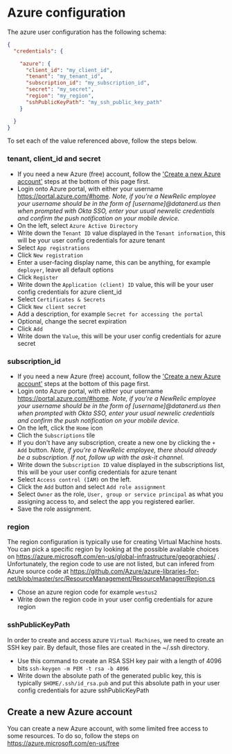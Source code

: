 # Azure configuration

The azure user configuration has the following schema:

```json
{
  "credentials": {

    "azure": {
      "client_id": "my_client_id",
      "tenant": "my_tenant_id",
      "subscription_id": "my_subscription_id",
      "secret": "my_secret",
      "region": "my_region",
      "sshPublicKeyPath": "my_ssh_public_key_path"
    }

  }
}
```

To set each of the value referenced above, follow the steps below.

### tenant, client_id and secret

* If you need a new Azure (free) account, follow the ['Create a new Azure account'](#Create-a-new-Azure-account) steps at the bottom of this page first.
* Login onto Azure portal, with either your username https://portal.azure.com/#home.
_Note, if you're a NewRelic employee your username should be in the form of [username]@datanerd.us then when prompted with Okta SSO, enter your usual newrelic credentials and confirm the push notification on your mobile device._
* On the left, select `Azure Active Directory`
* Write down the `Tenant ID` value displayed in the `Tenant information`, this will be your user config credentials for azure tenant
* Select `App registrations`
* Click `New registration`
* Enter a user-facing display name, this can be anything, for example `deployer`, leave all default options
* Click `Register`
* Write down the `Application (client) ID` value, this will be your user config credentials for azure client_id
* Select `Certificates & Secrets`
* Click `New client secret`
* Add a description, for example `Secret for accessing the portal`
* Optional, change the secret expiration
* Click `Add`
* Write down the `Value`, this will be your user config credentials for azure secret

### subscription_id

* If you need a new Azure (free) account, follow the ['Create a new Azure account'](#Create-a-new-Azure-account) steps at the bottom of this page first.
* Login onto Azure portal, with either your username https://portal.azure.com/#home.
_Note, if you're a NewRelic employee your username should be in the form of [username]@datanerd.us then when prompted with Okta SSO, enter your usual newrelic credentials and confirm the push notification on your mobile device._
* On the left, click the `Home` icon
* Clich the `Subscriptions` tile
* If you don't have any subscription, create a new one by clicking the `+ Add` button.
_Note, if you're a NewRelic employee, there should already be a subscription. If not, follow up with the ask-it channel._
* Write down the `Subscription ID` value displayed in the subscriptions list, this will be your user config credentials for azure tenant
* Select `Access control (IAM)` on the left.
* Click the `Add` button and select `Add role assignment`
* Select `Owner` as the role, `User, group or service principal` as what you assigning access to, and select the app you registered earlier.
* Save the role assignment.

### region

The region configuration is typically use for creating Virtual Machine hosts. You can pick a specific region by looking at the possible available choices on https://azure.microsoft.com/en-us/global-infrastructure/geographies/ .
Unfortunately, the region code to use are not listed, but can infered from Azure source code at https://github.com/Azure/azure-libraries-for-net/blob/master/src/ResourceManagement/ResourceManager/Region.cs

* Chose an azure region code for example `westus2`
* Write down the region code in your user config credentials for azure region

### sshPublicKeyPath

In order to create and access azure `Virtual Machines`, we need to create an SSH key pair. By default, those files are created in the ~/.ssh directory.

* Use this command to create an RSA SSH key pair with a length of 4096 bits `ssh-keygen -m PEM -t rsa -b 4096`
* Write down the absolute path of the generated public key, this is typically `$HOME/.ssh/id_rsa.pub` and put this absolute path in your user config credentials for azure sshPublicKeyPath

## Create a new Azure account

You can create a new Azure account, with some limited free access to some resources. To do so, follow the steps on https://azure.microsoft.com/en-us/free
